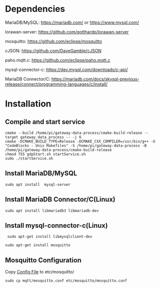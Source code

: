 # Dependencies

MariaDB/MySQL: https://mariadb.com/ or https://www.mysql.com/

lorawan-server: https://github.com/gotthardp/lorawan-server

mosquitto: https://github.com/eclipse/mosquitto

cJSON: https://github.com/DaveGamble/cJSON

paho.mqtt.c: https://github.com/eclipse/paho.mqtt.c

mysql-connector-c: https://dev.mysql.com/downloads/c-api/

MariaDB Connector/C: https://mariadb.com/docs/skysql-previous-release/connect/programming-languages/c/install/

# Installation

## Compile and start service

```shell
cmake --build /home/pi/gateway-data-process/cmake-build-release --target gateway_data_process -- -j 6
cmake -DCMAKE_BUILD_TYPE=Release -DCMAKE_CXX_COMPILER=/usr/bin/g++ -G "CodeBlocks - Unix Makefiles" -S /home/pi/gateway-data-process -B /home/pi/gateway-data-process/cmake-build-release
chmod 755 gdpStart.sh startService.sh
sudo ./startService.sh
```

## Install MariaDB/MySQL

```shell
sudo apt install  mysql-server
```

## Install MariaDB Connector/C(Linux)

```shell
sudo apt install libmariadb3 libmariadb-dev
```

## Install mysql-connector-c(Linux)

```shell
 sudo apt-get install libmysqlclient-dev
```

```shell
sudo apt-get install mosquitto
```

## Mosquitto Configuration

Copy [Config File](mqtt/mosquitto.conf) to etc/mosquitto/

```shell
sudo cp mqtt/mosquitto.conf etc/mosquitto/mosquitto.conf
```